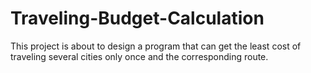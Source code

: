 # Traveling-Budget-Calculation
This project is about to design a program that can get the least cost of traveling several cities only once and the corresponding route. 
